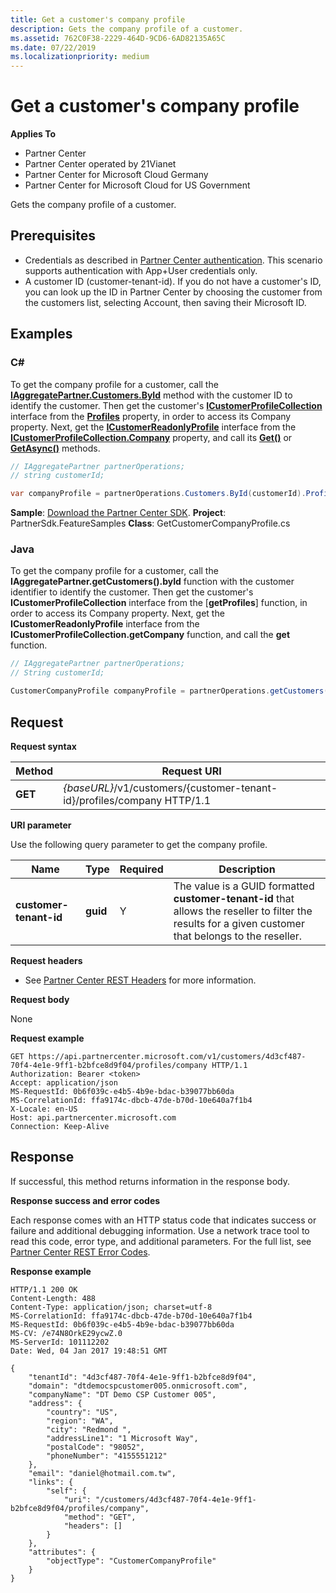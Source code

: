 ```yaml
---
title: Get a customer's company profile
description: Gets the company profile of a customer.
ms.assetid: 762C0F38-2229-464D-9CD6-6AD82135A65C
ms.date: 07/22/2019
ms.localizationpriority: medium
---
```


# Get a customer's company profile

**Applies To**

- Partner Center
- Partner Center operated by 21Vianet
- Partner Center for Microsoft Cloud Germany
- Partner Center for Microsoft Cloud for US Government

Gets the company profile of a customer.

## <span id="Prerequisites"/><span id="prerequisites"/><span id="PREREQUISITES"/>Prerequisites

- Credentials as described in [Partner Center authentication](partner-center-authentication.md). This scenario supports authentication with App+User credentials only.
- A customer ID (customer-tenant-id). If you do not have a customer's ID, you can look up the ID in Partner Center by choosing the customer from the customers list, selecting Account, then saving their Microsoft ID.

## <span id="Examples"/><span id="examples"><span id="EXAMPLES"/>Examples

### C#

To get the company profile for a customer, call the [**IAggregatePartner.Customers.ById**](https://docs.microsoft.com/dotnet/api/microsoft.store.partnercenter.customers.icustomercollection.byid) method with the customer ID to identify the customer. Then get the customer's [**ICustomerProfileCollection**](https://docs.microsoft.com/dotnet/api/microsoft.store.partnercenter.customers.profiles.icustomerprofilecollection) interface from the [**Profiles**](https://docs.microsoft.com/dotnet/api/microsoft.store.partnercenter.customers.icustomer.profiles) property, in order to access its Company property. Next, get the [**ICustomerReadonlyProfile**](https://docs.microsoft.com/dotnet/api/microsoft.store.partnercenter.customers.profiles.icustomerreadonlyprofile-1) interface from the [**ICustomerProfileCollection.Company**](https://docs.microsoft.com/dotnet/api/microsoft.store.partnercenter.customers.profiles.icustomerprofilecollection.company) property, and call its [**Get()**](https://docs.microsoft.com/dotnet/api/microsoft.store.partnercenter.customers.profiles.icustomerreadonlyprofile-1.get) or [**GetAsync()**](https://docs.microsoft.com/dotnet/api/microsoft.store.partnercenter.customers.profiles.icustomerreadonlyprofile-1.getasync) methods.

``` csharp
// IAggregatePartner partnerOperations;
// string customerId;

var companyProfile = partnerOperations.Customers.ById(customerId).Profiles.Company.Get();
```

**Sample**: [Download the Partner Center SDK](http://go.microsoft.com/fwlink/p/?LinkId=746681). **Project**: PartnerSdk.FeatureSamples **Class**: GetCustomerCompanyProfile.cs

### Java

To get the company profile for a customer, call the **IAggregatePartner.getCustomers().byId** function with the customer identifier to identify the customer. Then get the customer's **ICustomerProfileCollection** interface from the [**getProfiles**] function, in order to access its Company property. Next, get the **ICustomerReadonlyProfile** interface from the **ICustomerProfileCollection.getCompany** function, and call the **get** function.

```java
// IAggregatePartner partnerOperations;
// String customerId;

CustomerCompanyProfile companyProfile = partnerOperations.getCustomers().byId(customerId).getProfiles().getCompany().get();
```

## <span id="Request"/><span id="request"/><span id="REQUEST"/>Request

**Request syntax**

| Method  | Request URI                                                             |
|---------|-------------------------------------------------------------------------|
| **GET** | *{baseURL}*/v1/customers/{customer-tenant-id}/profiles/company HTTP/1.1 |

**URI parameter**

Use the following query parameter to get the company profile.

| Name                   | Type     | Required | Description                                                                                                                                            |
|------------------------|----------|----------|--------------------------------------------------------------------------------------------------------------------------------------------------------|
| **customer-tenant-id** | **guid** | Y        | The value is a GUID formatted **customer-tenant-id** that allows the reseller to filter the results for a given customer that belongs to the reseller. |


**Request headers**

- See [Partner Center REST Headers](headers.md) for more information.

**Request body**

None

**Request example**

```http
GET https://api.partnercenter.microsoft.com/v1/customers/4d3cf487-70f4-4e1e-9ff1-b2bfce8d9f04/profiles/company HTTP/1.1
Authorization: Bearer <token>
Accept: application/json
MS-RequestId: 0b6f039c-e4b5-4b9e-bdac-b39077bb60da
MS-CorrelationId: ffa9174c-dbcb-47de-b70d-10e640a7f1b4
X-Locale: en-US
Host: api.partnercenter.microsoft.com
Connection: Keep-Alive
```

## <span id="Response"/><span id="response"/><span id="RESPONSE"/>Response


If successful, this method returns information in the response body.

**Response success and error codes**

Each response comes with an HTTP status code that indicates success or failure and additional debugging information. Use a network trace tool to read this code, error type, and additional parameters. For the full list, see [Partner Center REST Error Codes](error-codes.md).

**Response example**

```http
HTTP/1.1 200 OK
Content-Length: 488
Content-Type: application/json; charset=utf-8
MS-CorrelationId: ffa9174c-dbcb-47de-b70d-10e640a7f1b4
MS-RequestId: 0b6f039c-e4b5-4b9e-bdac-b39077bb60da
MS-CV: /e74N8OrkE29ycwZ.0
MS-ServerId: 101112202
Date: Wed, 04 Jan 2017 19:48:51 GMT

{
    "tenantId": "4d3cf487-70f4-4e1e-9ff1-b2bfce8d9f04",
    "domain": "dtdemocspcustomer005.onmicrosoft.com",
    "companyName": "DT Demo CSP Customer 005",
    "address": {
        "country": "US",
        "region": "WA",
        "city": "Redmond ",
        "addressLine1": "1 Microsoft Way",
        "postalCode": "98052",
        "phoneNumber": "4155551212"
    },
    "email": "daniel@hotmail.com.tw",
    "links": {
        "self": {
            "uri": "/customers/4d3cf487-70f4-4e1e-9ff1-b2bfce8d9f04/profiles/company",
            "method": "GET",
            "headers": []
        }
    },
    "attributes": {
        "objectType": "CustomerCompanyProfile"
    }
}
```